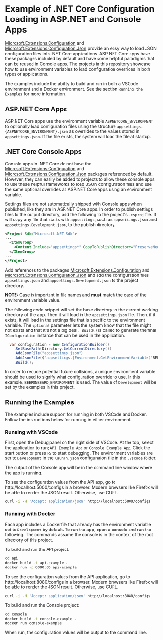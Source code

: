 # Example of .NET Core Configuration Loading in ASP.NET and Console Apps

[Microsoft.Extensions.Configuration](https://www.nuget.org/packages/Microsoft.Extensions.Configuration/2.0.0) and [Microsoft.Extensions.Configuration.Json](https://www.nuget.org/packages/Microsoft.Extensions.Configuration.Json/2.0.0) provide an easy way to load JSON configuration files into .NET Core applications. ASP.NET Core apps have these packages included by default and have some helpful paradigms that can be reused in Console apps. The projects in this repository showcase how to use environment variables to load configuration overrides in both types of applications.

The examples include the ability to build and run in both a VSCode environment and a Docker environment. See the section `Running the Examples` for more information.

## ASP.NET Core Apps

ASP.NET Core apps use the environment variable `ASPNETCORE_ENVIRONMENT` to optionally load configuration files using the structure `appsettings.{ASPNETCORE_ENVIRONMENT}.json` as overrides to the values stored in `appsettings.json`. If the file exists, the system will load the file at startup.

## .NET Core Console Apps

Console apps in .NET Core do not have the [Microsoft.Extensions.Configuration](https://www.nuget.org/packages/Microsoft.Extensions.Configuration/2.0.0) and [Microsoft.Extensions.Configuration.Json](https://www.nuget.org/packages/Microsoft.Extensions.Configuration.Json/2.0.0) packages referenced by default. However, they can easily be added to projects to allow these console apps to use these helpful frameworks to load JSON configuration files and use the same optional overrides as ASP.NET Core apps using an environment variable.

Settings files are not automatically shipped with Console apps when published, like they are in ASP.NET Core apps. In order to publish settings files to the output directory, add the following to the project's `.csproj` file. It will copy any file that starts with `appsettings`, such as `appsettings.json` and `appsettings.Development.json`, to the publish directory.

```xml
<Project Sdk="Microsoft.NET.Sdk">
...
  <ItemGroup>
    <Content Include="appsettings*" CopyToPublishDirectory="PreserveNewest" />
  </ItemGroup>
...
</Project>
```

Add references to the packages [Microsoft.Extensions.Configuration](https://www.nuget.org/packages/Microsoft.Extensions.Configuration/2.0.0) and [Microsoft.Extensions.Configuration.Json](https://www.nuget.org/packages/Microsoft.Extensions.Configuration.Json/2.0.0) and add the configuration files `appsettings.json` and `appsettings.Development.json` to the project directory.

**NOTE:** Case is important in file names and **must** match the case of the environment variable value.

The following code snippet will set the base directory to the current working directory of the app. Then it will load in the `appsettings.json` file. Then, if it exists, it will load in the settings file that is specific to the environment variable. The `optional` parameter lets the system know that the file might not exists and that it's not a big deal. `.Build()` is called to generate the final `IConfiguration` instance that can be used in the application.

```csharp
  var configuration = new ConfigurationBuilder()
    .SetBasePath(Directory.GetCurrentDirectory())
    .AddJsonFile("appsettings.json")
    .AddJsonFile($"appsettings.{Environment.GetEnvironmentVariable("BEERONBEARD_ENVIRONMENT")}.json", optional: true)
    .Build();
```

In order to reduce potential future collisions, a unique environment variable should be used to signify what configuration override to use. In this example, `BEERONBEARD_ENVIRONMENT` is used. The value of `Development` will be set by the examples in this project.

## Running the Examples

The examples include support for running in both VSCode and Docker. Follow the instructions below for running in either environment.

### Running with VSCode

First, open the Debug panel on the right side of VSCode. At the top, select the application to run; `API Example App` or `Console Example App`. Click the start button or press `F5` to start debugging. The environment variables are set to `Development` in the `launch.json` configuration file in the `.vscode` folder.

The output of the Console app will be in the command line window where the app is running.

To see the configuration values from the API app, go to http://localhost:5000/configs in a browser. Modern browsers like Firefox will be able to render the JSON result. Otherwise, use CURL.

```bash
curl -i -H 'Accept: application/json' http://localhost:5000/configs
```

### Running with Docker

Each app includes a Dockerfile that already has the environment variable set to `Development` by default. To run the app, open a console and run the following. The commands assume the console is in the context of the root directory of this project.

To build and run the API project:

```bash
cd api
docker build -t api-example .
docker run -p 8080:80 api-example
```

To see the configuration values from the API application, go to http://localhost:8080/configs in a browser. Modern browsers like Firefox will be able to render the JSON result. Otherwise, use CURL.

```bash
curl -i -H 'Accept: application/json' http://localhost:8080/configs
```

To build and run the Console project:

```bash
cd console
docker build -t console-example .
docker run console-example
```

When run, the configuration values will be output to the command line.
